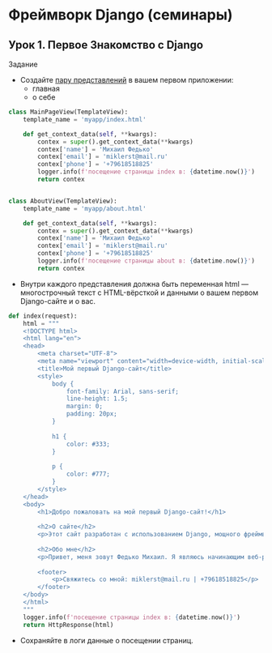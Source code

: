 # Фреймворк Django (семинары)
## Урок 1. Первое Знакомство с Django
Задание
- Создайте [пару представлений](myapp/views.py) в вашем первом приложении:
  - главная
  - о себе 
```python
class MainPageView(TemplateView):
    template_name = 'myapp/index.html'

    def get_context_data(self, **kwargs):
        contex = super().get_context_data(**kwargs)
        contex['name'] = 'Михаил Федько'
        contex['email'] = 'miklerst@mail.ru'
        contex['phone'] = '+79618518825'
        logger.info(f'посещение страницы index в: {datetime.now()}')
        return contex


class AboutView(TemplateView):
    template_name = 'myapp/about.html'

    def get_context_data(self, **kwargs):
        contex = super().get_context_data(**kwargs)
        contex['name'] = 'Михаил Федько'
        contex['email'] = 'miklerst@mail.ru'
        contex['phone'] = '+79618518825'
        logger.info(f'посещение страницы about в: {datetime.now()}')
        return contex
```
- Внутри каждого представления должна быть переменная html — многострочный текст с HTML-вёрсткой и данными о вашем первом Django-сайте и о вас.
```python
def index(request):
    html = """
    <!DOCTYPE html>
    <html lang="en">
    <head>
        <meta charset="UTF-8">
        <meta name="viewport" content="width=device-width, initial-scale=1.0">
        <title>Мой первый Django-сайт</title>
        <style>
            body {
                font-family: Arial, sans-serif;
                line-height: 1.5;
                margin: 0;
                padding: 20px;
            }
            
            h1 {
                color: #333;
            }
            
            p {
                color: #777;
            }
        </style>
    </head>
    <body>
        <h1>Добро пожаловать на мой первый Django-сайт!</h1>
    
        <h2>О сайте</h2>
        <p>Этот сайт разработан с использованием Django, мощного фреймворка для создания веб-приложений на языке Python. Здесь я могу создавать и отображать различные страницы и данные в удобном формате.</p>
    
        <h2>Обо мне</h2>
        <p>Привет, меня зовут Федько Михаил. Я являюсь начинающим веб-разработчиком и увлекаюсь созданием интерактивных и красивых веб-сайтов. Мои навыки включают HTML, CSS, JavaScript, а также Python и Django.</p>
    
        <footer>
            <p>Свяжитесь со мной: miklerst@mail.ru | +79618518825</p>
        </footer>
    </body>
    </html>
    """
    logger.info(f'посещение страницы index в: {datetime.now()}')
    return HttpResponse(html)
```

- Сохраняйте в логи данные о посещении страниц.

